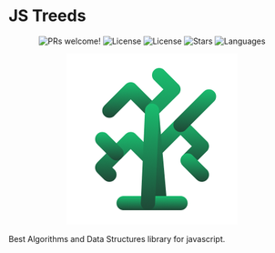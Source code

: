 # JS Treeds

<p align="center">
  <img src="https://img.shields.io/static/v1?label=JS-Treeds&message=Welcome&color=FFFFFF&labelColor=1ABD6F" alt="PRs welcome!" />
  <img alt="License" src="https://img.shields.io/static/v1?label=version&message=0.1.0&color=FFFFFF&labelColor=1ABD6F">
  <img alt="License" src="https://img.shields.io/static/v1?label=license&message=MIT&color=FFFFFF&labelColor=1ABD6F">
  <img alt="Stars" src="https://img.shields.io/github/stars/Academic-Code/js-treeds?color=FFFFFF&labelColor=1ABD6F">
  <img alt="Languages" src="https://img.shields.io/github/languages/count/Academic-Code/js-treeds?color=FFFFFF&labelColor=1ABD6F">
</p>

<p align="center">
  <img src="https://github.com/Academic-Code/js-treeds/blob/main/.github/png/js-treeds.png">
</p>

Best Algorithms and Data Structures library for javascript.
